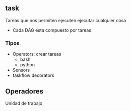 ## task
Tareas que nos permiten ejecuten ejecutar cualquier cosa
- Cada DAG esta compuesto por tareas

### Tipos
- Operators: crear tareas
    - bash
    - python
- Sensors
- taskflow decorators

## Operadores
Unidad de trabajo